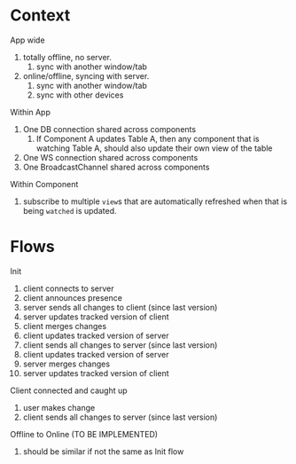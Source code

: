 # Context

App wide

1. totally offline, no server.
   1. sync with another window/tab
2. online/offline, syncing with server.
   1. sync with another window/tab
   2. sync with other devices

Within App

1. One DB connection shared across components
   1. If Component A updates Table A, then any component that is watching Table A, should also update their own view of the table
2. One WS connection shared across components
3. One BroadcastChannel shared across components


Within Component
1. subscribe to multiple `view`s that are automatically refreshed when that is being `watched` is updated.


# Flows

Init

1. client connects to server
2. client announces presence
3. server sends all changes to client (since last version)
4. server updates tracked version of client
5. client merges changes
6. client updates tracked version of server
7. client sends all changes to server (since last version)
8. client updates tracked version of server
10. server merges changes
11. server updates tracked version of client

Client connected and caught up

1. user makes change
2. client sends all changes to server (since last version)


Offline to Online (TO BE IMPLEMENTED)

1. should be similar if not the same as Init flow
